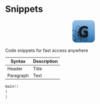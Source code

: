 # Snippets

<p align="center">
  <a href="https://www.linkedin.com/in/guru-sarath-t-4ab648131/">
    <img src="https://github.com/gurusarath1/Snippets/blob/master/GitHubLogo_G_iconSize.png" alt="Guru Sarath T" width="72" height="72">
  </a>
</p>


Code snippets for fast access anywhere


| Syntax      | Description |
| ----------- | ----------- |
| Header      | Title       |
| Paragraph   | Text        |


```c
main()
{
}
```
